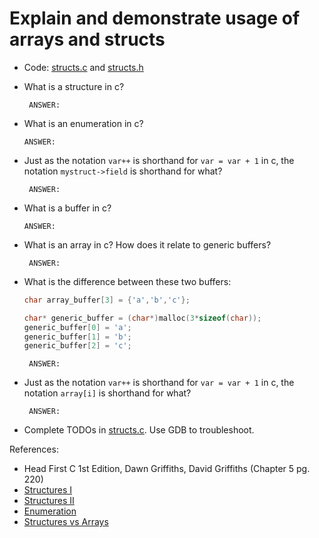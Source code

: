# Explain and demonstrate usage of arrays and structs

- Code: [structs.c](./structs.c) and [structs.h](./structs.h)

- What is a structure in c?

    ```text
     ANSWER:
    ```

- What is an enumeration in c?

    ```text
    ANSWER:
    ```

- Just as the notation `var++` is shorthand for `var = var + 1` in c, the notation `mystruct->field` is shorthand for what?

    ```text
     ANSWER:
    ```

- What is a buffer in c?

    ```text
    ANSWER:
    ```

- What is an array in c? How does it relate to generic buffers?

    ```text
     ANSWER:
    ```

- What is the difference between these two buffers:

    ```c
    char array_buffer[3] = {'a','b','c'};

    char* generic_buffer = (char*)malloc(3*sizeof(char));
    generic_buffer[0] = 'a';
    generic_buffer[1] = 'b';
    generic_buffer[2] = 'c';
    ```

    ```text
     ANSWER:
    ```

- Just as the notation `var++` is shorthand for `var = var + 1` in c, the notation `array[i]` is shorthand for what?

    ```text
     ANSWER:
    ```

- Complete TODOs in [structs.c](./structs.c). Use GDB to troubleshoot.


References:

- Head First C 1st Edition, Dawn Griffiths, David Griffiths (Chapter 5 pg. 220)
- [Structures I](https://www.programiz.com/c-programming/c-structures)
- [Structures II](https://www.geeksforgeeks.org/structures-c/)
- [Enumeration](https://www.geeksforgeeks.org/enumeration-enum-c/)
- [Structures vs Arrays](https://www.geeksforgeeks.org/difference-between-structure-and-array-in-c/)
